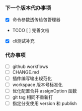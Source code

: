 ### 下一个版本代办事项
- [x] 命令参数透传给包管理器
- TODO [ ] 完善文档
- [x] cli测试补充
### 代办事项
- [ ] github workflows
- [ ] CHANGE.md
- [ ] 插件编写输出规范化
- [ ] workspace 版本号标准化
- [ ] 优化配置合并 assignOption 函数
- [ ] git tag 相同不重新打
- [ ] 指定分支使用 version 和 publish